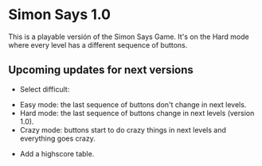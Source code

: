 # Simon Says 1.0
This is a playable versión of the Simon Says Game. It's on the Hard mode where every level has a different sequence of buttons.

## Upcoming updates for next versions
* Select difficult:
- Easy mode: the last sequence of buttons don't change in next levels.
- Hard mode: the last sequence of buttons change in next levels (version 1.0).
- Crazy mode: buttons start to do crazy things in next levels and everything goes crazy.

* Add a highscore table.